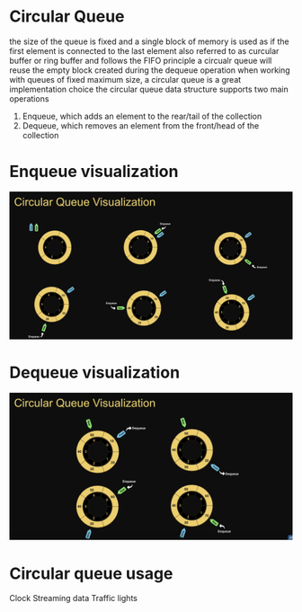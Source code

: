# Circular Queue

the size of the queue is fixed and a single block of memory is used as if the first element is connected to the last element
also referred to as curcular buffer or ring buffer and follows the FIFO principle
a circualr queue will reuse the empty block created during the dequeue operation
when working with queues of fixed maximum size, a circular queue is a great implementation choice
the circular queue data structure supports two main operations

1. Enqueue, which adds an element to the rear/tail of the collection
2. Dequeue, which removes an element from the front/head of the collection

# Enqueue visualization

![alt text](image-3.png)

# Dequeue visualization

![alt text](image-4.png)

# Circular queue usage

Clock
Streaming data
Traffic lights
